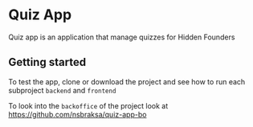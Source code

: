 # Quiz App

Quiz app is an application that manage quizzes for Hidden Founders

## Getting started

To test the app, clone or download the project and see how to run each subproject ```backend``` and ```frontend```

To look into the ```backoffice``` of the project look at https://github.com/nsbraksa/quiz-app-bo

